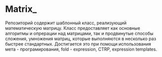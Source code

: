 # Matrix_
Репозиторий содержит шаблонный класс, реализующий математическую матрицу. Класс предоставляет как основные алгоритмы и опрерации над матрицами, так и продвинутые способы сложения, умножения матриц, которые выполняются в несколько раз быстрее стандартных. Достигается это при помощи использования мета - програмирования, fold - expression, CTRP, expression templates. 

